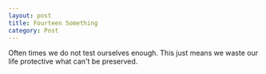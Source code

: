 ```yaml
---
layout: post
title: Fourteen Something
category: Post
---
```



  Often times we do not test ourselves enough. This just means we waste our life protective what can't be preserved.